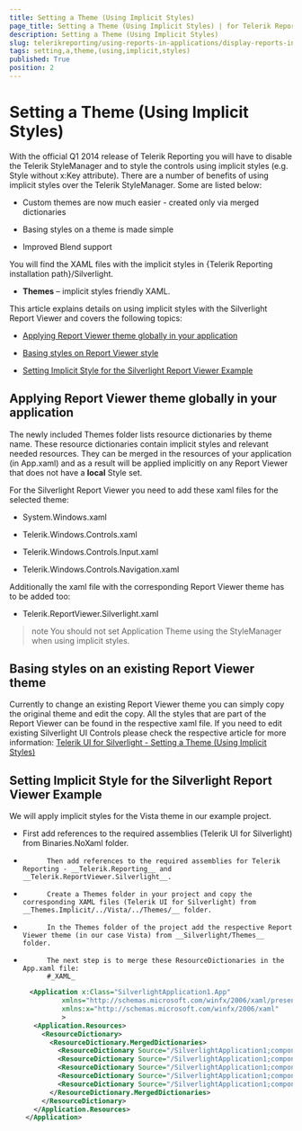 ```yaml
---
title: Setting a Theme (Using Implicit Styles)
page_title: Setting a Theme (Using Implicit Styles) | for Telerik Reporting Documentation
description: Setting a Theme (Using Implicit Styles)
slug: telerikreporting/using-reports-in-applications/display-reports-in-applications/silverlight-application/setting-a-theme-(using-implicit-styles)
tags: setting,a,theme,(using,implicit,styles)
published: True
position: 2
---
```


# Setting a Theme (Using Implicit Styles)



With the official Q1 2014 release of Telerik Reporting you will have to disable the Telerik StyleManager and to style the controls using
        implicit styles (e.g. Style without x:Key attribute). There are a number of benefits of using implicit styles over the Telerik StyleManager.
        Some are listed below:
      

* Custom themes are now much easier  - created only via merged dictionaries

* Basing styles on a theme is made simple

* Improved Blend support

You will find the XAML files with the implicit styles in {Telerik Reporting installation path}/Silverlight.
      

* __Themes__ – implicit styles friendly XAML.
          

This article explains details on using implicit styles with the Silverlight Report Viewer and covers the following topics:
      

* [Applying Report Viewer theme globally in your application](#applying-report-viewer-theme-globally-in-your-application)

* [Basing styles on Report Viewer style](#basing-styles-on-an-existing-report-viewer-theme)

* [Setting Implicit Style for the Silverlight Report Viewer Example](#setting-implicit-style-for-the-silverlight-report-viewer-example)

## Applying Report Viewer theme globally in your application

The newly included Themes folder lists resource dictionaries by theme name. These resource dictionaries contain implicit styles and relevant needed resources.
          They can be merged in the resources of your application (in App.xaml) and as a result will be applied implicitly on any Report Viewer
          that does not have a __local__ Style set.
        

For the Silverlight Report Viewer you need to add these xaml files for the selected theme:
        

* System.Windows.xaml

* Telerik.Windows.Controls.xaml

* Telerik.Windows.Controls.Input.xaml

* Telerik.Windows.Controls.Navigation.xaml

Additionally the xaml file with the corresponding Report Viewer theme has to be added too:
        

* Telerik.ReportViewer.Silverlight.xaml

>note You should not set Application Theme using the StyleManager when using implicit styles.          


## Basing styles on an existing Report Viewer theme

Currently to change an existing Report Viewer theme you can simply copy the original theme and edit the copy. All the styles that are part of the Report Viewer can be found in the respective xaml file. If you need to edit existing Silverlight UI Controls please check the respective article for more information:
          [Telerik UI for Silverlight - Setting a Theme (Using Implicit Styles)](http://www.telerik.com/help/silverlight/styling-apperance-implicit-styles-overview.html)

## Setting Implicit Style for the Silverlight Report Viewer Example

We will apply implicit styles for the Vista theme in our example project.
        

* First add references to the required assemblies (Telerik UI for Silverlight) from Binaries.NoXaml folder.

* 
            Then add references to the required assemblies for Telerik Reporting - __Telerik.Reporting__ and __Telerik.ReportViewer.Silverlight__.
          

* 
            Create a Themes folder in your project and copy the corresponding XAML files (Telerik UI for Silverlight) from __Themes.Implicit/../Vista/../Themes/__ folder.
          

* 
            In the Themes folder of the project add the respective Report Viewer theme (in our case Vista) from __Silverlight/Themes__ folder.
          

* 
            The next step is to merge these ResourceDictionaries in the App.xaml file:
            #_XAML_

	
````XML
     <Application x:Class="SilverlightApplication1.App"
             xmlns="http://schemas.microsoft.com/winfx/2006/xaml/presentation"
             xmlns:x="http://schemas.microsoft.com/winfx/2006/xaml"
             >
      <Application.Resources>
        <ResourceDictionary>
          <ResourceDictionary.MergedDictionaries>
            <ResourceDictionary Source="/SilverlightApplication1;component/Themes/System.Windows.xaml"/>
            <ResourceDictionary Source="/SilverlightApplication1;component/Themes/Telerik.Windows.Controls.xaml"/>
            <ResourceDictionary Source="/SilverlightApplication1;component/Themes/Telerik.Windows.Controls.Input.xaml"/>
            <ResourceDictionary Source="/SilverlightApplication1;component/Themes/Telerik.Windows.Controls.Navigation.xaml"/>
            <ResourceDictionary Source="/SilverlightApplication1;component/Themes/Telerik.ReportViewer.Silverlight.xaml"/>
          </ResourceDictionary.MergedDictionaries>
        </ResourceDictionary>
      </Application.Resources>
    </Application>
                
````


